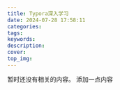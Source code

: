 ```yaml
---
title: Typora深入学习
date: 2024-07-28 17:58:11
categories:
tags:
keywords:
description:
cover:
top_img:
---
```

暂时还没有相关的内容。
添加一点内容